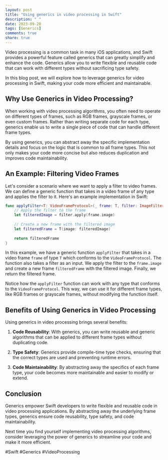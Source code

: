 ```yaml
---
layout: post
title: "Using generics in video processing in Swift"
description: " "
date: 2023-09-20
tags: [Generics]
comments: true
share: true
---
```


Video processing is a common task in many iOS applications, and Swift provides a powerful feature called generics that can greatly simplify and enhance the code. Generics allow you to write flexible and reusable code that can work with different types without sacrificing type safety.

In this blog post, we will explore how to leverage generics for video processing in Swift, making your code more efficient and maintainable.

## Why Use Generics in Video Processing?

When working with video processing algorithms, you often need to operate on different types of frames, such as RGB frames, grayscale frames, or even custom frames. Rather than writing separate code for each type, generics enable us to write a single piece of code that can handle different frame types.

By using generics, you can abstract away the specific implementation details and focus on the logic that is common to all frame types. This not only makes your code more concise but also reduces duplication and improves code maintainability.

## An Example: Filtering Video Frames

Let's consider a scenario where we want to apply a filter to video frames. We can define a generic function that takes in a video frame of any type and applies the filter to it. Here's an example implementation in Swift:

```swift
func applyFilter<T: VideoFrameProtocol>(_ frame: T, filter: ImageFilter) -> T {
    // Apply the filter to the frame
    let filteredImage = filter.apply(frame.image)
    
    // Create a new frame with the filtered image
    let filteredFrame = T(image: filteredImage)
    
    return filteredFrame
}
```

In this example, we have a generic function `applyFilter` that takes in a video frame `frame` of type `T` which conforms to the `VideoFrameProtocol`. The function also takes a filter as an input. We apply the filter to the `frame.image` and create a new frame `filteredFrame` with the filtered image. Finally, we return the filtered frame.

Notice how the `applyFilter` function can work with any type that conforms to the `VideoFrameProtocol`. This way, we can use it for different frame types, like RGB frames or grayscale frames, without modifying the function itself.

## Benefits of Using Generics in Video Processing

Using generics in video processing brings several benefits:

1. **Code Reusability**: With generics, you can write reusable and generic algorithms that can be applied to different frame types without duplicating code.

2. **Type Safety**: Generics provide compile-time type checks, ensuring that the correct types are used and preventing runtime errors.

3. **Code Maintainability**: By abstracting away the specifics of each frame type, your code becomes more maintainable and easier to modify or extend.

## Conclusion

Generics empower Swift developers to write flexible and reusable code in video processing applications. By abstracting away the underlying frame types, generics ensure code reusability, type safety, and code maintainability.

Next time you find yourself implementing video processing algorithms, consider leveraging the power of generics to streamline your code and make it more efficient.

#Swift #Generics #VideoProcessing